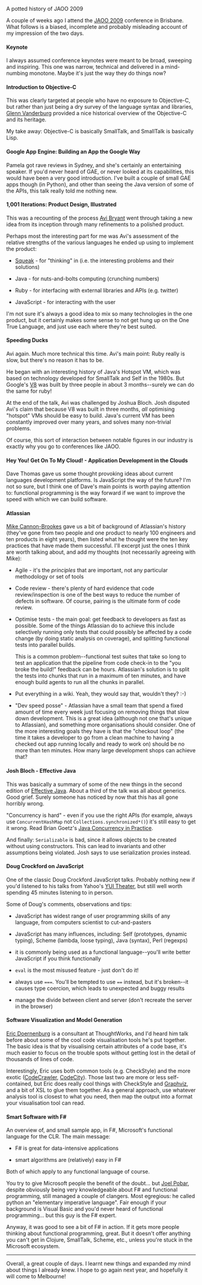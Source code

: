 A potted history of JAOO 2009

A couple of weeks ago I attend the [JAOO 2009][] conference in
Brisbane. What follows is a biased, incomplete and probably misleading
account of my impression of the two days.

[JAOO 2009]: http://jaoo.com.au/brisbane-2009/


#### Keynote

I always assumed conference keynotes were meant to be broad, sweeping
and inspiring. This one was narrow, technical and delivered in a
mind-numbing monotone. Maybe it's just the way they do things now?


#### Introduction to Objective-C

This was clearly targeted at people who have no exposure to
Objective-C, but rather than just being a dry survey of the language
syntax and libraries, [Glenn Vanderburg][] provided a nice historical
overview of the Objective-C and its heritage.

My take away: Objective-C is basically SmallTalk, and SmallTalk is
basically Lisp.

[Glenn Vanderburg]: http://www.vanderburg.org/Blog


#### Google App Engine: Building an App the Google Way

Pamela got rave reviews in Sydney, and she's certainly an entertaining
speaker. If you'd never heard of GAE, or never looked at its
capabilities, this would have been a very good introduction. I've
built a couple of small GAE apps though (in Python), and other than
seeing the Java version of some of the APIs, this talk really told me
nothing new.


#### 1,001 Iterations: Product Design, Illustrated

This was a recounting of the process [Avi Bryant][] went through
taking a new idea from its inception through many refinements to a
polished product.

Perhaps most the interesting part for me was Avi's assessment of the
relative strengths of the various languages he ended up using to
implement the product:

 * [Squeak][] - for "thinking" in (i.e. the interesting problems and
                their solutions)

 * Java - for nuts-and-bolts computing (crunching numbers)

 * Ruby - for interfacing with external libraries and APIs (e.g. twitter)

 * JavaScript - for interacting with the user

I'm not sure it's always a good idea to mix so many technologies in
the one product, but it certainly makes some sense to not get hung up
on the One True Language, and just use each where they're best suited.

[Avi Bryant]: http://avibryant.com/
[Squeak]: http://www.squeak.org/


#### Speeding Ducks

Avi again. Much more technical this time. Avi's main point: Ruby
really is slow, but there's no reason it has to be.

He began with an interesting history of Java's Hotspot VM, which was
based on technology developed for SmallTalk and Self in the 1980s. But
Google's [V8][] was built by three people in about 3 months--surely we
can do the same for ruby!

At the end of the talk, Avi was challenged by Joshua Bloch. Josh
disputed Avi's claim that because V8 was built in three months, *all*
optimising "hotspot" VMs should be easy to build. Java's current VM
has been constantly improved over many years, and solves many
non-trivial problems.

Of course, this sort of interaction between notable figures in our
industry is exactly why you go to conferences like JAOO.

[V8]: http://code.google.com/p/v8/


#### Hey You! Get On To My Cloud! - Application Development in the Clouds

Dave Thomas gave us some thought provoking ideas about current
languages development platforms. Is JavaScript the way of the future?
I'm not so sure, but I think one of Dave's main points is worth paying
attention to: functional programming is the way forward if we want to
improve the speed with which we can build software.


#### Atlassian

[Mike Cannon-Brookes][] gave us a bit of background of Atlassian's
history (they've gone from two people and one product to nearly 100
engineers and ten products in eight years), then listed what he
thought were the ten key practices that have made them successful.
I'll excerpt just the ones I think are worth talking about, and add my
thoughts (not necessarily agreeing with Mike):

 * Agile - it's the *principles* that are important, not any
   particular methodology or set of tools

 * Code review - there's plenty of hard evidence that code
   review/inspection is one of the best ways to reduce the number of
   defects in software. Of course, pairing is the ultimate form of
   code review.

 * Optimise tests - the main goal: get feedback to developers as fast
   as possible. Some of the things Atlassian do to achieve this
   include selectively running only tests that could possibly be
   affected by a code change (by doing static analysis on coverage),
   and splitting functional tests into parallel builds.

   This is a common problem--functional test suites that take so long
   to test an application that the pipeline from code check-in to the
   "you broke the build!" feedback can be hours. Atlassian's solution
   is to split the tests into chunks that run in a maximum of ten
   minutes, and have enough build agents to run all the chunks in
   parallel.

 * Put everything in a wiki. Yeah, they would say that, wouldn't they?
   :-)

 * "Dev speed posse" - Atlassian have a small team that spend a fixed
   amount of time every week just focusing on removing things that
   slow down development. This is a great idea (although not one
   that's unique to Atlassian), and something more organisations
   should consider. One of the more interesting goals they have is
   that the "checkout loop" (the time it takes a developer to go from
   a clean machine to having a checked out app running locally and
   ready to work on) should be no more than ten minutes. How many
   large development shops can achieve that?

[Mike Cannon-Brookes]: http://blogs.atlassian.com/rebelutionary


#### Josh Bloch - Effective Java

This was basically a summary of some of the new things in the second
edition of [Effective Java][]. About a third of the talk was all about
generics. Good grief. Surely someone has noticed by now that this has
all gone horribly wrong.

"Concurrency is hard" - even if you use the right APIs (for example,
always use `ConcurrentHashMap` not `Collections.synchronized*()`) it's
still easy to get it wrong. Read Brian Goetz's [Java Concurrency in Practice][]. 

And finally: `Serializable` is bad, since it allows objects to be
created without using constructors. This can lead to invariants and
other assumptions being violated. Josh says to use serialization
proxies instead.

[Effective Java]: http://www.amazon.com/gp/product/0321356683?ie=UTF8&tag=mikerowecode-20&linkCode=as2&camp=1789&creative=390957&creativeASIN=0321356683
[Java Concurrency in Practice]: http://www.amazon.com/gp/product/0321349601?ie=UTF8&tag=mikerowecode-20&linkCode=as2&camp=1789&creative=390957&creativeASIN=0321349601


#### Doug Crockford on JavaScript

One of the classic Doug Crockford JavaScript talks. Probably nothing
new if you'd listened to his talks from Yahoo's [YUI Theater][], but
still well worth spending 45 minutes listening to in person.

Some of Doug's comments, observations and tips:

 * JavaScript has widest range of user programming skills of any
   language, from computers scientist to cut-and-pasters

 * JavaScript has many influences, including: Self (prototypes,
   dynamic typing), Scheme (lambda, loose typing), Java (syntax), Perl
   (regexps)

 * it is commonly being used as a functional language--you'll write
   better JavaScript if you think functionally

 * `eval` is the most misused feature - just don't do it!

 * always use `===`. You'll be tempted to use `==` instead, but it's
   broken--it causes type coercion, which leads to unexpected and
   buggy results

 * manage the divide between client and server (don't recreate the
   server in the browser)

[YUI Theater]: http://developer.yahoo.com/yui/theater/


#### Software Visualization and Model Generation

[Eric Doernenburg][] is a consultant at ThoughtWorks, and I'd heard him talk before
about some of the cool code visualisation tools he's put together. The
basic idea is that by visualising certain attributes of a code base,
it's much easier to focus on the trouble spots without getting lost in
the detail of thousands of lines of code.

Interestingly, Eric uses both common tools (e.g. CheckStyle) and the
more exotic ([CodeCrawler][], [CodeCity][]). Those last two are more
or less self-contained, but Eric does really cool things with
CheckStyle and [Graphviz][], and a bit of XSL to glue them together.
As a general approach, use whatever analysis tool is closest to what
you need, then map the output into a format your visualisation tool
can read.

[Eric Doernenburg]: http://erik.doernenburg.com/
[CodeCrawler]: http://www.inf.unisi.ch/faculty/lanza/codecrawler.html
[CodeCity]: http://www.inf.unisi.ch/phd/wettel/codecity.html
[Graphviz]: http://www.graphviz.org/


#### Smart Software with F\# 

An overview of, and small sample app, in F#, Microsoft's functional
language for the CLR. The main message:

  * F# is great for data-intensive applications

  * smart algorithms are (relatively) easy in F#

Both of which apply to any functional language of course.

You try to give Microsoft people the benefit of the doubt... but [Joel Pobar][], 
despite obviously being very knowledgeable about F# and
functional programming, still managed a couple of clangers. Most
egregious: he called python an "elementary imperative language". Fair
enough if your background is Visual Basic and you'd never heard of
functional programming... but this guy is the F# expert.

Anyway, it was good to see a bit of F# in action. If it gets more
people thinking about functional programming, great. But it doesn't
offer anything you can't get in Clojure, SmallTalk, Scheme, etc.,
unless you're stuck in the Microsoft ecosystem.

[Joel Pobar]: http://callvirt.net/blog/

----

Overall, a great couple of days. I learnt new things and expanded my
mind about things I already knew. I hope to go again next year, and
hopefully it will come to Melbourne!
